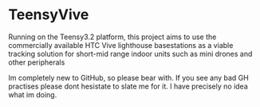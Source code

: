 # TeensyVive

Running on the Teensy3.2 platform, this project aims to use the commercially available HTC Vive lighthouse basestations as a viable tracking solution for short-mid range indoor units such as mini drones and other peripherals

Im completely new to GitHub, so please bear with. If you see any bad GH practises please dont hesistate to slate me for it. I have precisely no idea what im doing. 




